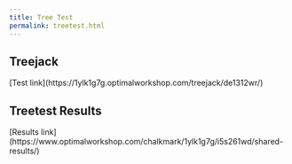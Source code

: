 ```yaml
---
title: Tree Test  
permalink: treetest.html  
---
```


<h2>Treejack</h2>   
[Test link](https://1ylk1g7g.optimalworkshop.com/treejack/de1312wr/)  
 
<h2>Treetest Results</h2>  
[Results link](https://www.optimalworkshop.com/chalkmark/1ylk1g7g/i5s261wd/shared-results/)     
 
